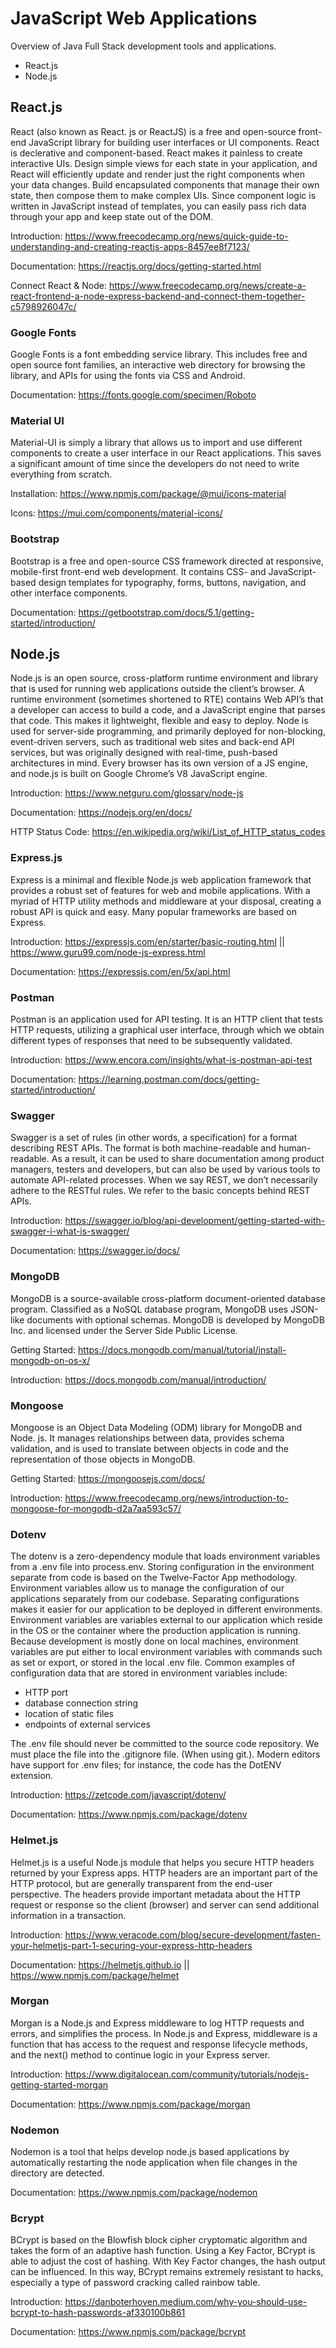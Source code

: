 # JavaScript Web Applications
Overview of Java Full Stack development tools and applications.

- React.js
- Node.js

## React.js
React (also known as React. js or ReactJS) is a free and open-source front-end JavaScript library for building user interfaces or UI components. React is declerative and component-based. React makes it painless to create interactive UIs. Design simple views for each state in your application, and React will efficiently update and render just the right components when your data changes. Build encapsulated components that manage their own state, then compose them to make complex UIs. Since component logic is written in JavaScript instead of templates, you can easily pass rich data through your app and keep state out of the DOM.

Introduction: https://www.freecodecamp.org/news/quick-guide-to-understanding-and-creating-reactjs-apps-8457ee8f7123/

Documentation: https://reactjs.org/docs/getting-started.html

Connect React & Node: https://www.freecodecamp.org/news/create-a-react-frontend-a-node-express-backend-and-connect-them-together-c5798926047c/

### Google Fonts
Google Fonts is a font embedding service library. This includes free and open source font families, an interactive web directory for browsing the library, and APIs for using the fonts via CSS and Android.

Documentation: https://fonts.google.com/specimen/Roboto

### Material UI
Material-UI is simply a library that allows us to import and use different components to create a user interface in our React applications. This saves a significant amount of time since the developers do not need to write everything from scratch.

Installation: https://www.npmjs.com/package/@mui/icons-material

Icons: https://mui.com/components/material-icons/

### Bootstrap
Bootstrap is a free and open-source CSS framework directed at responsive, mobile-first front-end web development. It contains CSS- and JavaScript-based design templates for typography, forms, buttons, navigation, and other interface components.

Documentation: https://getbootstrap.com/docs/5.1/getting-started/introduction/

## Node.js
Node.js is an open source, cross-platform runtime environment and library that is used for running web applications outside the client’s browser. A runtime environment (sometimes shortened to RTE) contains Web API’s that a developer can access to build a code, and a JavaScript engine that parses that code. This makes it lightweight, flexible and easy to deploy. Node is used for server-side programming, and primarily deployed for non-blocking, event-driven servers, such as traditional web sites and back-end API services, but was originally designed with real-time, push-based architectures in mind. Every browser has its own version of a JS engine, and node.js is built on Google Chrome’s V8 JavaScript engine. 

Introduction: https://www.netguru.com/glossary/node-js

Documentation: https://nodejs.org/en/docs/

HTTP Status Code: https://en.wikipedia.org/wiki/List_of_HTTP_status_codes

### Express.js
Express is a minimal and flexible Node.js web application framework that provides a robust set of features for web and mobile applications. With a myriad of HTTP utility methods and middleware at your disposal, creating a robust API is quick and easy. Many popular frameworks are based on Express.

Introduction: https://expressjs.com/en/starter/basic-routing.html || https://www.guru99.com/node-js-express.html

Documentation: https://expressjs.com/en/5x/api.html

### Postman
Postman is an application used for API testing. It is an HTTP client that tests HTTP requests, utilizing a graphical user interface, through which we obtain different types of responses that need to be subsequently validated. 

Introduction: https://www.encora.com/insights/what-is-postman-api-test

Documentation: https://learning.postman.com/docs/getting-started/introduction/

### Swagger
Swagger is a set of rules (in other words, a specification) for a format describing REST APIs. The format is both machine-readable and human-readable. As a result, it can be used to share documentation among product managers, testers and developers, but can also be used by various tools to automate API-related processes. When we say REST, we don’t necessarily adhere to the RESTful rules. We refer to the basic concepts behind REST APIs. 

Introduction: https://swagger.io/blog/api-development/getting-started-with-swagger-i-what-is-swagger/

Documentation: https://swagger.io/docs/

### MongoDB
MongoDB is a source-available cross-platform document-oriented database program. Classified as a NoSQL database program, MongoDB uses JSON-like documents with optional schemas. MongoDB is developed by MongoDB Inc. and licensed under the Server Side Public License.

Getting Started: https://docs.mongodb.com/manual/tutorial/install-mongodb-on-os-x/

Introduction: https://docs.mongodb.com/manual/introduction/

### Mongoose
Mongoose is an Object Data Modeling (ODM) library for MongoDB and Node. js. It manages relationships between data, provides schema validation, and is used to translate between objects in code and the representation of those objects in MongoDB.

Getting Started: https://mongoosejs.com/docs/

Introduction: https://www.freecodecamp.org/news/introduction-to-mongoose-for-mongodb-d2a7aa593c57/

### Dotenv
The dotenv is a zero-dependency module that loads environment variables from a .env file into process.env. Storing configuration in the environment separate from code is based on the Twelve-Factor App methodology. Environment variables allow us to manage the configuration of our applications separately from our codebase. Separating configurations makes it easier for our application to be deployed in different environments. Environment variables are variables external to our application which reside in the OS or the container where the production application is running. Because development is mostly done on local machines, environment variables are put either to local environment variables with commands such as set or export, or stored in the local .env file. Common examples of configuration data that are stored in environment variables include:

- HTTP port
- database connection string
- location of static files
- endpoints of external services

The .env file should never be committed to the source code repository. We must place the file into the .gitignore file. (When using git.). Modern editors have support for .env files; for instance, the code has the DotENV extension.

Introduction: https://zetcode.com/javascript/dotenv/

Documentation: https://www.npmjs.com/package/dotenv

### Helmet.js
Helmet.js is a useful Node.js module that helps you secure HTTP headers returned by your Express apps. HTTP headers are an important part of the HTTP protocol, but are generally transparent from the end-user perspective. The headers provide important metadata about the HTTP request or response so the client (browser) and server can send additional information in a transaction.

Introduction: https://www.veracode.com/blog/secure-development/fasten-your-helmetjs-part-1-securing-your-express-http-headers

Documentation: https://helmetjs.github.io || https://www.npmjs.com/package/helmet

### Morgan 
Morgan is a Node.js and Express middleware to log HTTP requests and errors, and simplifies the process. In Node.js and Express, middleware is a function that has access to the request and response lifecycle methods, and the next() method to continue logic in your Express server.

Introduction: https://www.digitalocean.com/community/tutorials/nodejs-getting-started-morgan

Documentation: https://www.npmjs.com/package/morgan

### Nodemon
Nodemon is a tool that helps develop node.js based applications by automatically restarting the node application when file changes in the directory are detected.

Documentation: https://www.npmjs.com/package/nodemon

### Bcrypt
BCrypt is based on the Blowfish block cipher cryptomatic algorithm and takes the form of an adaptive hash function. Using a Key Factor, BCrypt is able to adjust the cost of hashing. With Key Factor changes, the hash output can be influenced. In this way, BCrypt remains extremely resistant to hacks, especially a type of password cracking called rainbow table.

Introduction: https://danboterhoven.medium.com/why-you-should-use-bcrypt-to-hash-passwords-af330100b861

Documentation: https://www.npmjs.com/package/bcrypt
